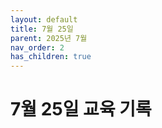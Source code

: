 ```yaml
---
layout: default
title: 7월 25일
parent: 2025년 7월
nav_order: 2
has_children: true
---
```


# 7월 25일 교육 기록
